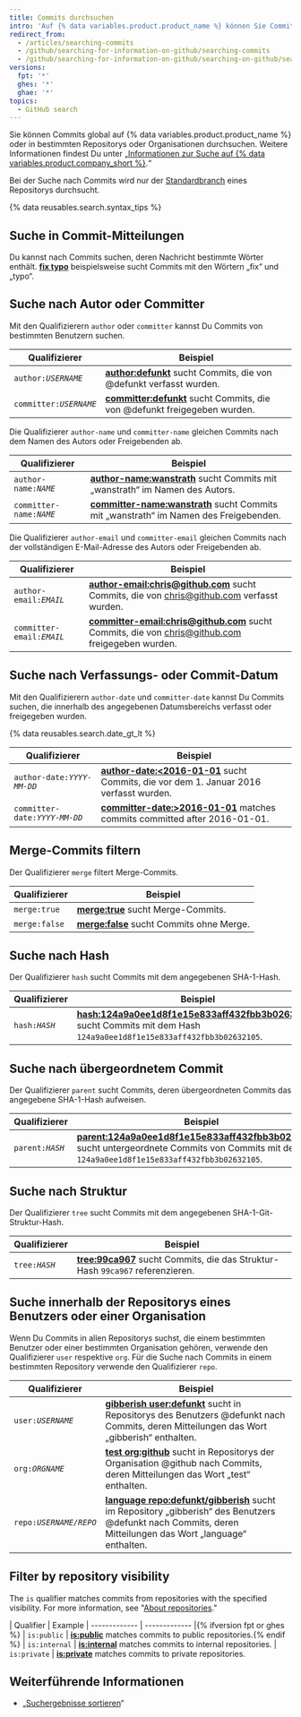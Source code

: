 ```yaml
---
title: Commits durchsuchen
intro: 'Auf {% data variables.product.product_name %} können Sie Commits durchsuchen und die Suchergebnisse mit den folgenden Kennzeichnern der Commit-Suche in beliebiger Kombination eingrenzen.'
redirect_from:
  - /articles/searching-commits
  - /github/searching-for-information-on-github/searching-commits
  - /github/searching-for-information-on-github/searching-on-github/searching-commits
versions:
  fpt: '*'
  ghes: '*'
  ghae: '*'
topics:
  - GitHub search
---
```


Sie können Commits global auf {% data variables.product.product_name %} oder in bestimmten Repositorys oder Organisationen durchsuchen. Weitere Informationen findest Du unter „[Informationen zur Suche auf {% data variables.product.company_short %}](/search-github/getting-started-with-searching-on-github/about-searching-on-github).“

Bei der Suche nach Commits wird nur der [Standardbranch](/articles/about-branches) eines Repositorys durchsucht.

{% data reusables.search.syntax_tips %}

## Suche in Commit-Mitteilungen

Du kannst nach Commits suchen, deren Nachricht bestimmte Wörter enthält. [**fix typo**](https://github.com/search?q=fix+typo&type=Commits) beispielsweise sucht Commits mit den Wörtern „fix“ und „typo“.

## Suche nach Autor oder Committer

Mit den Qualifizierern `author` oder `committer` kannst Du Commits von bestimmten Benutzern suchen.

| Qualifizierer             | Beispiel                                                                                                                                  |
| ------------------------- | ----------------------------------------------------------------------------------------------------------------------------------------- |
| <code>author:<em>USERNAME</em></code> | [**author:defunkt**](https://github.com/search?q=author%3Adefunkt&type=Commits) sucht Commits, die von @defunkt verfasst wurden.          |
| <code>committer:<em>USERNAME</em></code> | [**committer:defunkt**](https://github.com/search?q=committer%3Adefunkt&type=Commits) sucht Commits, die von @defunkt freigegeben wurden. |

Die Qualifizierer `author-name` und `committer-name` gleichen Commits nach dem Namen des Autors oder Freigebenden ab.

| Qualifizierer             | Beispiel                                                                                                                                                     |
| ------------------------- | ------------------------------------------------------------------------------------------------------------------------------------------------------------ |
| <code>author-name:<em>NAME</em></code> | [**author-name:wanstrath**](https://github.com/search?q=author-name%3Awanstrath&type=Commits) sucht Commits mit „wanstrath“ im Namen des Autors.             |
| <code>committer-name:<em>NAME</em></code> | [**committer-name:wanstrath**](https://github.com/search?q=committer-name%3Awanstrath&type=Commits) sucht Commits mit „wanstrath“ im Namen des Freigebenden. |

Die Qualifizierer `author-email` und `committer-email` gleichen Commits nach der vollständigen E-Mail-Adresse des Autors oder Freigebenden ab.

| Qualifizierer             | Beispiel                                                                                                                                                                          |
| ------------------------- | --------------------------------------------------------------------------------------------------------------------------------------------------------------------------------- |
| <code>author-email:<em>EMAIL</em></code> | [**author-email:chris@github.com**](https://github.com/search?q=author-email%3Achris%40github.com&type=Commits) sucht Commits, die von chris@github.com verfasst wurden.          |
| <code>committer-email:<em>EMAIL</em></code> | [**committer-email:chris@github.com**](https://github.com/search?q=committer-email%3Achris%40github.com&type=Commits) sucht Commits, die von chris@github.com freigegeben wurden. |

## Suche nach Verfassungs- oder Commit-Datum

Mit den Qualifizierern `author-date` und `committer-date` kannst Du Commits suchen, die innerhalb des angegebenen Datumsbereichs verfasst oder freigegeben wurden.

{% data reusables.search.date_gt_lt %}

| Qualifizierer             | Beispiel                                                                                                                                                              |
| ------------------------- | --------------------------------------------------------------------------------------------------------------------------------------------------------------------- |
| <code>author-date:<em>YYYY-MM-DD</em></code> | [**author-date:&lt;2016-01-01**](https://github.com/search?q=author-date%3A<2016-01-01&type=Commits) sucht Commits, die vor dem 1. Januar 2016 verfasst wurden. |
| <code>committer-date:<em>YYYY-MM-DD</em></code> | [**committer-date:&gt;2016-01-01**](https://github.com/search?q=committer-date%3A>2016-01-01&type=Commits) matches commits committed after 2016-01-01.          |

## Merge-Commits filtern

Der Qualifizierer `merge` filtert Merge-Commits.

| Qualifizierer | Beispiel                                                                                            |
| ------------- | --------------------------------------------------------------------------------------------------- |
| `merge:true`  | [**merge:true**](https://github.com/search?q=merge%3Atrue&type=Commits) sucht Merge-Commits.        |
| `merge:false` | [**merge:false**](https://github.com/search?q=merge%3Afalse&type=Commits) sucht Commits ohne Merge. |

## Suche nach Hash

Der Qualifizierer `hash` sucht Commits mit dem angegebenen SHA-1-Hash.

| Qualifizierer             | Beispiel                                                                                                                                                                                                                              |
| ------------------------- | ------------------------------------------------------------------------------------------------------------------------------------------------------------------------------------------------------------------------------------- |
| <code>hash:<em>HASH</em></code> | [**hash:124a9a0ee1d8f1e15e833aff432fbb3b02632105**](https://github.com/github/gitignore/search?q=hash%3A124a9a0ee1d8f1e15e833aff432fbb3b02632105&type=Commits) sucht Commits mit dem Hash `124a9a0ee1d8f1e15e833aff432fbb3b02632105`. |

## Suche nach übergeordnetem Commit

Der Qualifizierer `parent` sucht Commits, deren übergeordneten Commits das angegebene SHA-1-Hash aufweisen.

| Qualifizierer             | Beispiel                                                                                                                                                                                                                                                                            |
| ------------------------- | ----------------------------------------------------------------------------------------------------------------------------------------------------------------------------------------------------------------------------------------------------------------------------------- |
| <code>parent:<em>HASH</em></code> | [**parent:124a9a0ee1d8f1e15e833aff432fbb3b02632105**](https://github.com/github/gitignore/search?q=parent%3A124a9a0ee1d8f1e15e833aff432fbb3b02632105&type=Commits&utf8=%E2%9C%93) sucht untergeordnete Commits von Commits mit dem Hash `124a9a0ee1d8f1e15e833aff432fbb3b02632105`. |

## Suche nach Struktur

Der Qualifizierer `tree` sucht Commits mit dem angegebenen SHA-1-Git-Struktur-Hash.

| Qualifizierer              | Beispiel                                                                                                                                                   |
| -------------------------- | ---------------------------------------------------------------------------------------------------------------------------------------------------------- |
| <code>tree:<em>HASH</em></code> | [**tree:99ca967**](https://github.com/github/gitignore/search?q=tree%3A99ca967&type=Commits) sucht Commits, die das Struktur-Hash `99ca967` referenzieren. |

## Suche innerhalb der Repositorys eines Benutzers oder einer Organisation

Wenn Du Commits in allen Repositorys suchst, die einem bestimmten Benutzer oder einer bestimmten Organisation gehören, verwende den Qualifizierer `user` respektive `org`. Für die Suche nach Commits in einem bestimmten Repository verwende den Qualifizierer `repo`.

| Qualifizierer              | Beispiel                                                                                                                                                                                                                                                  |
| -------------------------- | --------------------------------------------------------------------------------------------------------------------------------------------------------------------------------------------------------------------------------------------------------- |
| <code>user:<em>USERNAME</em></code> | [**gibberish user:defunkt**](https://github.com/search?q=gibberish+user%3Adefunkt&type=Commits&utf8=%E2%9C%93) sucht in Repositorys des Benutzers @defunkt nach Commits, deren Mitteilungen das Wort „gibberish“ enthalten.                               |
| <code>org:<em>ORGNAME</em></code> | [**test org:github**](https://github.com/search?utf8=%E2%9C%93&q=test+org%3Agithub&type=Commits) sucht in Repositorys der Organisation @github nach Commits, deren Mitteilungen das Wort „test“ enthalten.                                                |
| <code>repo:<em>USERNAME/REPO</em></code> | [**language repo:defunkt/gibberish**](https://github.com/search?utf8=%E2%9C%93&q=language+repo%3Adefunkt%2Fgibberish&type=Commits) sucht im Repository „gibberish“ des Benutzers @defunkt nach Commits, deren Mitteilungen das Wort „language“ enthalten. |

## Filter by repository visibility

The `is` qualifier matches commits from repositories with the specified visibility. For more information, see "[About repositories](/repositories/creating-and-managing-repositories/about-repositories#about-repository-visibility)."

| Qualifier  | Example | ------------- | ------------- |{% ifversion fpt or ghes %} | `is:public` | [**is:public**](https://github.com/search?q=is%3Apublic&type=Commits) matches commits to public repositories.{% endif %} | `is:internal` | [**is:internal**](https://github.com/search?q=is%3Ainternal&type=Commits) matches commits to internal repositories. | `is:private` | [**is:private**](https://github.com/search?q=is%3Aprivate&type=Commits) matches commits to private repositories.

## Weiterführende Informationen

- „[Suchergebnisse sortieren](/search-github/getting-started-with-searching-on-github/sorting-search-results/)“

